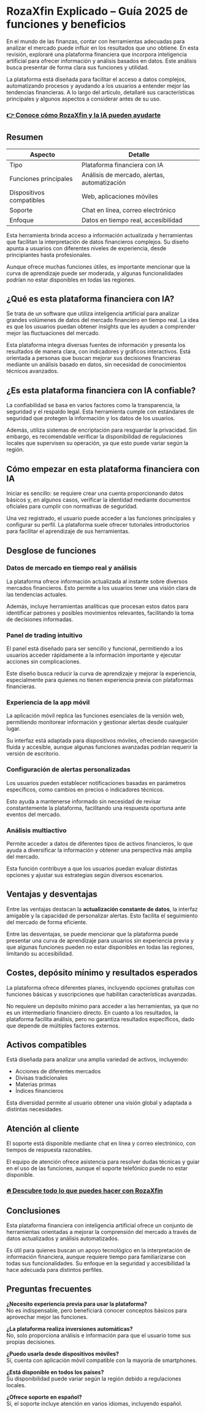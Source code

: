 # RozaXfin Explicado – Guía 2025 de funciones y beneficios
 
En el mundo de las finanzas, contar con herramientas adecuadas para analizar el mercado puede influir en los resultados que uno obtiene. En esta revisión, exploraré una plataforma financiera que incorpora inteligencia artificial para ofrecer información y análisis basados en datos. Este análisis busca presentar de forma clara sus funciones y utilidad.

La plataforma está diseñada para facilitar el acceso a datos complejos, automatizando procesos y ayudando a los usuarios a entender mejor las tendencias financieras. A lo largo del artículo, detallaré sus características principales y algunos aspectos a considerar antes de su uso.

### [👉 Conoce cómo RozaXfin y la IA pueden ayudarte](https://da.gd/Nad3BU)
## Resumen
| Aspecto                   | Detalle                                  |
|--------------------------|-----------------------------------------|
| Tipo                     | Plataforma financiera con IA            |
| Funciones principales    | Análisis de mercado, alertas, automatización |
| Dispositivos compatibles | Web, aplicaciones móviles                |
| Soporte                  | Chat en línea, correo electrónico       |
| Enfoque                  | Datos en tiempo real, accesibilidad     |

Esta herramienta brinda acceso a información actualizada y herramientas que facilitan la interpretación de datos financieros complejos. Su diseño apunta a usuarios con diferentes niveles de experiencia, desde principiantes hasta profesionales.

Aunque ofrece muchas funciones útiles, es importante mencionar que la curva de aprendizaje puede ser moderada, y algunas funcionalidades podrían no estar disponibles en todas las regiones.

## ¿Qué es esta plataforma financiera con IA?
Se trata de un software que utiliza inteligencia artificial para analizar grandes volúmenes de datos del mercado financiero en tiempo real. La idea es que los usuarios puedan obtener insights que les ayuden a comprender mejor las fluctuaciones del mercado.

Esta plataforma integra diversas fuentes de información y presenta los resultados de manera clara, con indicadores y gráficos interactivos. Está orientada a personas que buscan mejorar sus decisiones financieras mediante un análisis basado en datos, sin necesidad de conocimientos técnicos avanzados.

## ¿Es esta plataforma financiera con IA confiable?
La confiabilidad se basa en varios factores como la transparencia, la seguridad y el respaldo legal. Esta herramienta cumple con estándares de seguridad que protegen la información y los datos de los usuarios.

Además, utiliza sistemas de encriptación para resguardar la privacidad. Sin embargo, es recomendable verificar la disponibilidad de regulaciones locales que supervisen su operación, ya que esto puede variar según la región.

## Cómo empezar en esta plataforma financiera con IA
Iniciar es sencillo: se requiere crear una cuenta proporcionando datos básicos y, en algunos casos, verificar la identidad mediante documentos oficiales para cumplir con normativas de seguridad.

Una vez registrado, el usuario puede acceder a las funciones principales y configurar su perfil. La plataforma suele ofrecer tutoriales introductorios para facilitar el aprendizaje de sus herramientas.

## Desglose de funciones  
### Datos de mercado en tiempo real y análisis  
La plataforma ofrece información actualizada al instante sobre diversos mercados financieros. Esto permite a los usuarios tener una visión clara de las tendencias actuales.

Además, incluye herramientas analíticas que procesan estos datos para identificar patrones y posibles movimientos relevantes, facilitando la toma de decisiones informadas.

### Panel de trading intuitivo  
El panel está diseñado para ser sencillo y funcional, permitiendo a los usuarios acceder rápidamente a la información importante y ejecutar acciones sin complicaciones.

Este diseño busca reducir la curva de aprendizaje y mejorar la experiencia, especialmente para quienes no tienen experiencia previa con plataformas financieras.

### Experiencia de la app móvil  
La aplicación móvil replica las funciones esenciales de la versión web, permitiendo monitorear información y gestionar alertas desde cualquier lugar.

Su interfaz está adaptada para dispositivos móviles, ofreciendo navegación fluida y accesible, aunque algunas funciones avanzadas podrían requerir la versión de escritorio.

### Configuración de alertas personalizadas  
Los usuarios pueden establecer notificaciones basadas en parámetros específicos, como cambios en precios o indicadores técnicos.

Esto ayuda a mantenerse informado sin necesidad de revisar constantemente la plataforma, facilitando una respuesta oportuna ante eventos del mercado.

### Análisis multiactivo  
Permite acceder a datos de diferentes tipos de activos financieros, lo que ayuda a diversificar la información y obtener una perspectiva más amplia del mercado.

Esta función contribuye a que los usuarios puedan evaluar distintas opciones y ajustar sus estrategias según diversos escenarios.

## Ventajas y desventajas
Entre las ventajas destacan la **actualización constante de datos**, la interfaz amigable y la capacidad de personalizar alertas. Esto facilita el seguimiento del mercado de forma eficiente.

Entre las desventajas, se puede mencionar que la plataforma puede presentar una curva de aprendizaje para usuarios sin experiencia previa y que algunas funciones pueden no estar disponibles en todas las regiones, limitando su accesibilidad.

## Costes, depósito mínimo y resultados esperados
La plataforma ofrece diferentes planes, incluyendo opciones gratuitas con funciones básicas y suscripciones que habilitan características avanzadas.

No requiere un depósito mínimo para acceder a las herramientas, ya que no es un intermediario financiero directo. En cuanto a los resultados, la plataforma facilita análisis, pero no garantiza resultados específicos, dado que depende de múltiples factores externos.

## Activos compatibles
Está diseñada para analizar una amplia variedad de activos, incluyendo:

- Acciones de diferentes mercados  
- Divisas tradicionales  
- Materias primas  
- Índices financieros  

Esta diversidad permite al usuario obtener una visión global y adaptada a distintas necesidades.

## Atención al cliente
El soporte está disponible mediante chat en línea y correo electrónico, con tiempos de respuesta razonables.

El equipo de atención ofrece asistencia para resolver dudas técnicas y guiar en el uso de las funciones, aunque el soporte telefónico puede no estar disponible.

### [🔥 Descubre todo lo que puedes hacer con RozaXfin](https://da.gd/Nad3BU)
## Conclusiones
Esta plataforma financiera con inteligencia artificial ofrece un conjunto de herramientas orientadas a mejorar la comprensión del mercado a través de datos actualizados y análisis automatizados.

Es útil para quienes buscan un apoyo tecnológico en la interpretación de información financiera, aunque requiere tiempo para familiarizarse con todas sus funcionalidades. Su enfoque en la seguridad y accesibilidad la hace adecuada para distintos perfiles.

## Preguntas frecuentes
**¿Necesito experiencia previa para usar la plataforma?**  
No es indispensable, pero beneficiará conocer conceptos básicos para aprovechar mejor las funciones.

**¿La plataforma realiza inversiones automáticas?**  
No, solo proporciona análisis e información para que el usuario tome sus propias decisiones.

**¿Puedo usarla desde dispositivos móviles?**  
Sí, cuenta con aplicación móvil compatible con la mayoría de smartphones.

**¿Está disponible en todos los países?**  
Su disponibilidad puede variar según la región debido a regulaciones locales.

**¿Ofrece soporte en español?**  
Sí, el soporte incluye atención en varios idiomas, incluyendo español.